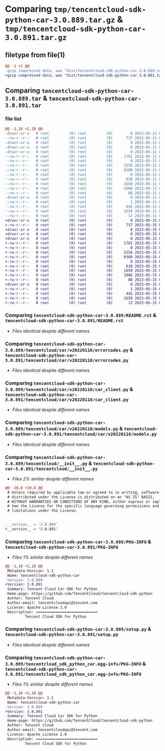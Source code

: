 # Comparing `tmp/tencentcloud-sdk-python-car-3.0.889.tar.gz` & `tmp/tencentcloud-sdk-python-car-3.0.891.tar.gz`

## filetype from file(1)

```diff
@@ -1 +1 @@
-gzip compressed data, was "dist/tencentcloud-sdk-python-car-3.0.889.tar", last modified: Thu May 11 02:23:52 2023, max compression
+gzip compressed data, was "dist/tencentcloud-sdk-python-car-3.0.891.tar", last modified: Mon May 15 02:36:21 2023, max compression
```

## Comparing `tencentcloud-sdk-python-car-3.0.889.tar` & `tencentcloud-sdk-python-car-3.0.891.tar`

### file list

```diff
@@ -1,19 +1,19 @@
-drwxr-xr-x   0 root         (0) root         (0)        0 2023-05-11 02:23:52.000000 tencentcloud-sdk-python-car-3.0.889/
--rw-r--r--   0 root         (0) root         (0)      737 2023-05-11 02:23:51.000000 tencentcloud-sdk-python-car-3.0.889/README.rst
-drwxr-xr-x   0 root         (0) root         (0)        0 2023-05-11 02:23:52.000000 tencentcloud-sdk-python-car-3.0.889/tencentcloud/
-drwxr-xr-x   0 root         (0) root         (0)        0 2023-05-11 02:23:52.000000 tencentcloud-sdk-python-car-3.0.889/tencentcloud/car/
-drwxr-xr-x   0 root         (0) root         (0)        0 2023-05-11 02:23:52.000000 tencentcloud-sdk-python-car-3.0.889/tencentcloud/car/v20220110/
--rw-r--r--   0 root         (0) root         (0)     1781 2023-05-11 02:23:51.000000 tencentcloud-sdk-python-car-3.0.889/tencentcloud/car/v20220110/errorcodes.py
--rw-r--r--   0 root         (0) root         (0)        0 2023-05-11 02:23:51.000000 tencentcloud-sdk-python-car-3.0.889/tencentcloud/car/v20220110/__init__.py
--rw-r--r--   0 root         (0) root         (0)     5256 2023-05-11 02:23:51.000000 tencentcloud-sdk-python-car-3.0.889/tencentcloud/car/v20220110/car_client.py
--rw-r--r--   0 root         (0) root         (0)     9309 2023-05-11 02:23:51.000000 tencentcloud-sdk-python-car-3.0.889/tencentcloud/car/v20220110/models.py
--rw-r--r--   0 root         (0) root         (0)        0 2023-05-11 02:23:51.000000 tencentcloud-sdk-python-car-3.0.889/tencentcloud/car/__init__.py
--rw-r--r--   0 root         (0) root         (0)      630 2023-05-11 02:23:51.000000 tencentcloud-sdk-python-car-3.0.889/tencentcloud/__init__.py
--rw-r--r--   0 root         (0) root         (0)     1659 2023-05-11 02:23:52.000000 tencentcloud-sdk-python-car-3.0.889/PKG-INFO
--rw-r--r--   0 root         (0) root         (0)     1006 2023-05-11 02:23:51.000000 tencentcloud-sdk-python-car-3.0.889/setup.py
--rw-r--r--   0 root         (0) root         (0)       88 2023-05-11 02:23:52.000000 tencentcloud-sdk-python-car-3.0.889/setup.cfg
-drwxr-xr-x   0 root         (0) root         (0)        0 2023-05-11 02:23:52.000000 tencentcloud-sdk-python-car-3.0.889/tencentcloud_sdk_python_car.egg-info/
--rw-r--r--   0 root         (0) root         (0)        1 2023-05-11 02:23:52.000000 tencentcloud-sdk-python-car-3.0.889/tencentcloud_sdk_python_car.egg-info/dependency_links.txt
--rw-r--r--   0 root         (0) root         (0)      445 2023-05-11 02:23:52.000000 tencentcloud-sdk-python-car-3.0.889/tencentcloud_sdk_python_car.egg-info/SOURCES.txt
--rw-r--r--   0 root         (0) root         (0)     1659 2023-05-11 02:23:52.000000 tencentcloud-sdk-python-car-3.0.889/tencentcloud_sdk_python_car.egg-info/PKG-INFO
--rw-r--r--   0 root         (0) root         (0)       13 2023-05-11 02:23:52.000000 tencentcloud-sdk-python-car-3.0.889/tencentcloud_sdk_python_car.egg-info/top_level.txt
+drwxr-xr-x   0 root         (0) root         (0)        0 2023-05-15 02:36:21.000000 tencentcloud-sdk-python-car-3.0.891/
+-rw-r--r--   0 root         (0) root         (0)      737 2023-05-15 02:36:21.000000 tencentcloud-sdk-python-car-3.0.891/README.rst
+drwxr-xr-x   0 root         (0) root         (0)        0 2023-05-15 02:36:21.000000 tencentcloud-sdk-python-car-3.0.891/tencentcloud/
+drwxr-xr-x   0 root         (0) root         (0)        0 2023-05-15 02:36:21.000000 tencentcloud-sdk-python-car-3.0.891/tencentcloud/car/
+drwxr-xr-x   0 root         (0) root         (0)        0 2023-05-15 02:36:21.000000 tencentcloud-sdk-python-car-3.0.891/tencentcloud/car/v20220110/
+-rw-r--r--   0 root         (0) root         (0)     1781 2023-05-15 02:36:21.000000 tencentcloud-sdk-python-car-3.0.891/tencentcloud/car/v20220110/errorcodes.py
+-rw-r--r--   0 root         (0) root         (0)        0 2023-05-15 02:36:21.000000 tencentcloud-sdk-python-car-3.0.891/tencentcloud/car/v20220110/__init__.py
+-rw-r--r--   0 root         (0) root         (0)     5256 2023-05-15 02:36:21.000000 tencentcloud-sdk-python-car-3.0.891/tencentcloud/car/v20220110/car_client.py
+-rw-r--r--   0 root         (0) root         (0)     9309 2023-05-15 02:36:21.000000 tencentcloud-sdk-python-car-3.0.891/tencentcloud/car/v20220110/models.py
+-rw-r--r--   0 root         (0) root         (0)        0 2023-05-15 02:36:21.000000 tencentcloud-sdk-python-car-3.0.891/tencentcloud/car/__init__.py
+-rw-r--r--   0 root         (0) root         (0)      630 2023-05-15 02:36:21.000000 tencentcloud-sdk-python-car-3.0.891/tencentcloud/__init__.py
+-rw-r--r--   0 root         (0) root         (0)     1659 2023-05-15 02:36:21.000000 tencentcloud-sdk-python-car-3.0.891/PKG-INFO
+-rw-r--r--   0 root         (0) root         (0)     1006 2023-05-15 02:36:21.000000 tencentcloud-sdk-python-car-3.0.891/setup.py
+-rw-r--r--   0 root         (0) root         (0)       88 2023-05-15 02:36:21.000000 tencentcloud-sdk-python-car-3.0.891/setup.cfg
+drwxr-xr-x   0 root         (0) root         (0)        0 2023-05-15 02:36:21.000000 tencentcloud-sdk-python-car-3.0.891/tencentcloud_sdk_python_car.egg-info/
+-rw-r--r--   0 root         (0) root         (0)        1 2023-05-15 02:36:21.000000 tencentcloud-sdk-python-car-3.0.891/tencentcloud_sdk_python_car.egg-info/dependency_links.txt
+-rw-r--r--   0 root         (0) root         (0)      445 2023-05-15 02:36:21.000000 tencentcloud-sdk-python-car-3.0.891/tencentcloud_sdk_python_car.egg-info/SOURCES.txt
+-rw-r--r--   0 root         (0) root         (0)     1659 2023-05-15 02:36:21.000000 tencentcloud-sdk-python-car-3.0.891/tencentcloud_sdk_python_car.egg-info/PKG-INFO
+-rw-r--r--   0 root         (0) root         (0)       13 2023-05-15 02:36:21.000000 tencentcloud-sdk-python-car-3.0.891/tencentcloud_sdk_python_car.egg-info/top_level.txt
```

### Comparing `tencentcloud-sdk-python-car-3.0.889/README.rst` & `tencentcloud-sdk-python-car-3.0.891/README.rst`

 * *Files identical despite different names*

### Comparing `tencentcloud-sdk-python-car-3.0.889/tencentcloud/car/v20220110/errorcodes.py` & `tencentcloud-sdk-python-car-3.0.891/tencentcloud/car/v20220110/errorcodes.py`

 * *Files identical despite different names*

### Comparing `tencentcloud-sdk-python-car-3.0.889/tencentcloud/car/v20220110/car_client.py` & `tencentcloud-sdk-python-car-3.0.891/tencentcloud/car/v20220110/car_client.py`

 * *Files identical despite different names*

### Comparing `tencentcloud-sdk-python-car-3.0.889/tencentcloud/car/v20220110/models.py` & `tencentcloud-sdk-python-car-3.0.891/tencentcloud/car/v20220110/models.py`

 * *Files identical despite different names*

### Comparing `tencentcloud-sdk-python-car-3.0.889/tencentcloud/__init__.py` & `tencentcloud-sdk-python-car-3.0.891/tencentcloud/__init__.py`

 * *Files 2% similar despite different names*

```diff
@@ -10,8 +10,8 @@
 # Unless required by applicable law or agreed to in writing, software
 # distributed under the License is distributed on an "AS IS" BASIS,
 # WITHOUT WARRANTIES OR CONDITIONS OF ANY KIND, either express or implied.
 # See the License for the specific language governing permissions and
 # limitations under the License.
 
 
-__version__ = '3.0.889'
+__version__ = '3.0.891'
```

### Comparing `tencentcloud-sdk-python-car-3.0.889/PKG-INFO` & `tencentcloud-sdk-python-car-3.0.891/PKG-INFO`

 * *Files 1% similar despite different names*

```diff
@@ -1,10 +1,10 @@
 Metadata-Version: 1.1
 Name: tencentcloud-sdk-python-car
-Version: 3.0.889
+Version: 3.0.891
 Summary: Tencent Cloud Car SDK for Python
 Home-page: https://github.com/TencentCloud/tencentcloud-sdk-python
 Author: Tencent Cloud
 Author-email: tencentcloudapi@tencent.com
 License: Apache License 2.0
 Description: ============================
         Tencent Cloud SDK for Python
```

### Comparing `tencentcloud-sdk-python-car-3.0.889/setup.py` & `tencentcloud-sdk-python-car-3.0.891/setup.py`

 * *Files identical despite different names*

### Comparing `tencentcloud-sdk-python-car-3.0.889/tencentcloud_sdk_python_car.egg-info/PKG-INFO` & `tencentcloud-sdk-python-car-3.0.891/tencentcloud_sdk_python_car.egg-info/PKG-INFO`

 * *Files 1% similar despite different names*

```diff
@@ -1,10 +1,10 @@
 Metadata-Version: 1.1
 Name: tencentcloud-sdk-python-car
-Version: 3.0.889
+Version: 3.0.891
 Summary: Tencent Cloud Car SDK for Python
 Home-page: https://github.com/TencentCloud/tencentcloud-sdk-python
 Author: Tencent Cloud
 Author-email: tencentcloudapi@tencent.com
 License: Apache License 2.0
 Description: ============================
         Tencent Cloud SDK for Python
```

